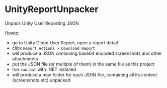 # UnityReportUnpacker
Unpack Unity User Reporting JSON

Howto:

- go to Unity Cloud User Report, open a report detail
- click `Report Actions > Download Report`
- will produce a JSON containing base64 encoded screenshots and other attachments
- put the JSON file (or multiple of them) in the same file as this project
- run `run.bat` with .NET installed
- will produce a new folder for each JSON file, containing all its content (screenshots etc) unpacked
